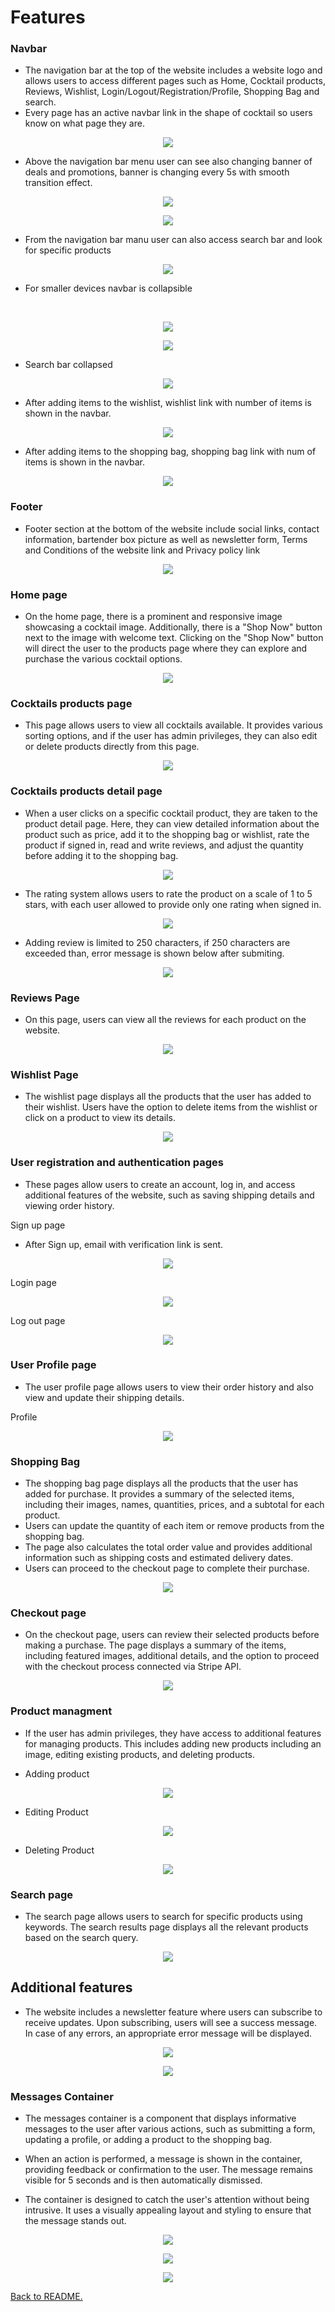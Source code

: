 # Features

### Navbar

* The navigation bar at the top of the website includes a website logo and allows users to access different pages such as Home, Cocktail products, Reviews, Wishlist, Login/Logout/Registration/Profile, Shopping Bag and search.
* Every page has an active navbar link in the shape of cocktail so users know on what page they are.

<p align="center">
<img src="./assets/features/navbar.jpg">
</p>

* Above the navigation bar menu user can see also changing banner of deals and promotions, banner is changing every 5s with smooth transition effect.
<p align="center">
<img src="./assets/features/banner1.jpg">
</p>
<p align="center">
<img src="./assets/features/banner2.jpg">
</p>

* From the navigation bar manu user can also access search bar and look for specific products

<p align="center">
<img src="./assets/features/search.jpg">
</p>

* For smaller devices navbar is collapsible 
<br>
<p align="center">
<img src="./assets/features/navbar_small.jpg">
</p>
<p align="center">
<img src="./assets/features/navbar_small_collapsed.jpg">
</p>

* Search bar collapsed

<p align="center">
<img src="./assets/features/search_collapsible.jpg">
</p>

* After adding items to the wishlist, wishlist link with number of items is shown in the navbar.

<p align="center">
<img src="./assets/features/navbar_wishlist.jpg">
</p>

* After adding items to the shopping bag, shopping bag link with num of items is shown in the navbar.

<p align="center">
<img src="./assets/features/navbar_shpping_bag.jpg">
</p>

### Footer 

* Footer section at the bottom of the website include social links, contact information, bartender box picture as well as newsletter form, Terms and Conditions of the website link and Privacy policy link

<p align="center">
<img src="./assets/features/footer.jpg">
</p>

### Home page 

* On the home page, there is a prominent and responsive image showcasing a cocktail image. Additionally, there is a "Shop Now" button next to the image with welcome text. Clicking on the "Shop Now" button will direct the user to the products page where they can explore and purchase the various cocktail options.

<p align="center">
<img src="./assets/features/home_page.jpg">
</p>

### Cocktails products page

* This page allows users to view all cocktails available. It provides various sorting options, and if the user has admin privileges, they can also edit or delete products directly from this page.

<p align="center">
<img src="./assets/features/products.jpg">
</p>

### Cocktails products detail page

* When a user clicks on a specific cocktail product, they are taken to the product detail page. Here, they can view detailed information about the product such as price, add it to the shopping bag or wishlist, rate the product if signed in, read and write reviews, and adjust the quantity before adding it to the shopping bag.

<p align="center">
<img src="./assets/features/product_detail.jpg">
</p>

* The rating system allows users to rate the product on a scale of 1 to 5 stars, with each user allowed to provide only one rating when signed in.

<p align="center">
<img src="./assets/features/rating.jpg">
</p>

* Adding review is limited to 250 characters, if 250 characters are exceeded than, error message is shown below after submiting.

<p align="center">
<img src="./assets/features/review.jpg">
</p>

### Reviews Page

* On this page, users can view all the reviews for each product on the website.

<p align="center">
<img src="./assets/features/reviews.jpg">
</p>

### Wishlist Page

* The wishlist page displays all the products that the user has added to their wishlist. Users have the option to delete items from the wishlist or click on a product to view its details.

<p align="center">
<img src="./assets/features/wishlist.jpg">
</p>


### User registration and authentication pages

* These pages allow users to create an account, log in, and access additional features of the website, such as saving shipping details and viewing order history.

Sign up page 
- After Sign up, email with verification link is sent.
<p align="center">
<img src="./assets/features/signup.jpg">
</p>

Login page
<p align="center">
<img src="./assets/features/signin.jpg">
</p>

Log out page
<p align="center">
<img src="./assets/features/signout.jpg">
</p>

### User Profile page

* The user profile page allows users to view their order history and also view and update their shipping details.

Profile 
<p align="center">
<img src="./assets/features/profile.jpg">
</p>

### Shopping Bag

* The shopping bag page displays all the products that the user has added for purchase. It provides a summary of the selected items, including their images, names, quantities, prices, and a subtotal for each product.
* Users can update the quantity of each item or remove products from the shopping bag.
* The page also calculates the total order value and provides additional information such as shipping costs and estimated delivery dates.
* Users can proceed to the checkout page to complete their purchase.

<p align="center">
<img src="./assets/features/shoppingbag.jpg">
</p>

### Checkout page

* On the checkout page, users can review their selected products before making a purchase. The page displays a summary of the items, including featured images, additional details, and the option to proceed with the checkout process connected via Stripe API.

<p align="center">
<img src="./assets/features/checkout.jpg">
</p>

### Product managment

* If the user has admin privileges, they have access to additional features for managing products. This includes adding new products including an image, editing existing products, and deleting products.

* Adding product

<p align="center">
<img src="./assets/features/add_product.jpg">
</p>

* Editing Product

<p align="center">
<img src="./assets/features/edit_product.jpg">
</p>

* Deleting Product

<p align="center">
<img src="./assets/features/delete_product.jpg">
</p>

### Search page

* The search page allows users to search for specific products using keywords. The search results page displays all the relevant products based on the search query.

<p align="center">
<img src="./assets/features/searched.jpg">
</p>


## Additional features

* The website includes a newsletter feature where users can subscribe to receive updates. Upon subscribing, users will see a success message. In case of any errors, an appropriate error message will be displayed.

<p align="center">
<img src="./assets/features/news_success.jpg">
</p>

<p align="center">
<img src="./assets/features/news_fail.jpg">
</p>

### Messages Container

* The messages container is a component that displays informative messages to the user after various actions, such as submitting a form, updating a profile, or adding a product to the shopping bag.

* When an action is performed, a message is shown in the container, providing feedback or confirmation to the user. The message remains visible for 5 seconds and is then automatically dismissed.

* The container is designed to catch the user's attention without being intrusive. It uses a visually appealing layout and styling to ensure that the message stands out.

<p align="center">
<img src="./assets/features/message_success.jpg">
</p>

<p align="center">
<img src="./assets/features/message_info.jpg">
</p>

<p align="center">
<img src="./assets/features/message_error.jpg">
</p>

[Back to README.](./README.md)